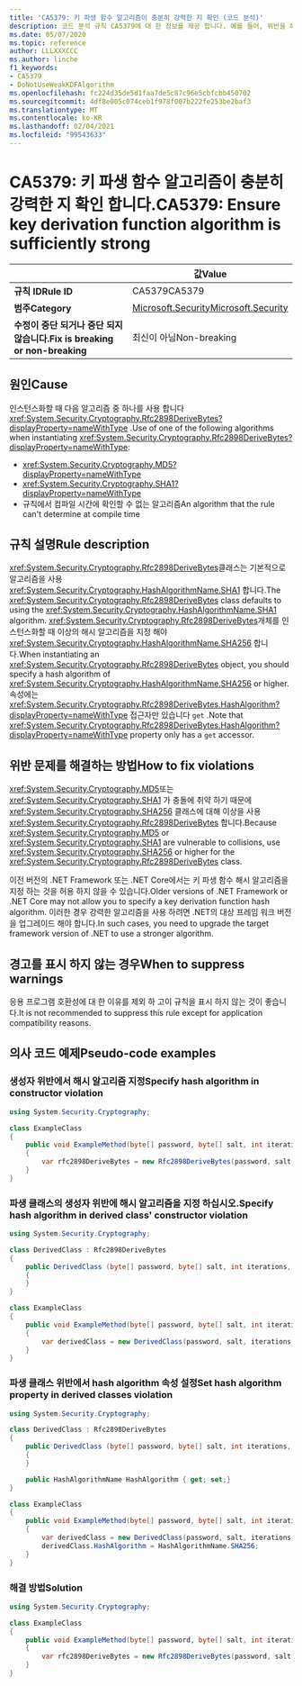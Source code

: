 ```yaml
---
title: 'CA5379: 키 파생 함수 알고리즘이 충분히 강력한 지 확인 (코드 분석)'
description: 코드 분석 규칙 CA5379에 대 한 정보를 제공 합니다. 예를 들어, 위반을 해결 하는 방법, 위반 하는 경우를 포함 합니다.
ms.date: 05/07/2020
ms.topic: reference
author: LLLXXXCCC
ms.author: linche
f1_keywords:
- CA5379
- DoNotUseWeakKDFAlgorithm
ms.openlocfilehash: fc224d35de5d1faa7de5c87c96e5cbfcbb450702
ms.sourcegitcommit: 4df8e005c074ceb1f978f007b222fe253be2baf3
ms.translationtype: MT
ms.contentlocale: ko-KR
ms.lasthandoff: 02/04/2021
ms.locfileid: "99543633"
---
```

# <a name="ca5379-ensure-key-derivation-function-algorithm-is-sufficiently-strong"></a><span data-ttu-id="f7213-103">CA5379: 키 파생 함수 알고리즘이 충분히 강력한 지 확인 합니다.</span><span class="sxs-lookup"><span data-stu-id="f7213-103">CA5379: Ensure key derivation function algorithm is sufficiently strong</span></span>

| | <span data-ttu-id="f7213-104">값</span><span class="sxs-lookup"><span data-stu-id="f7213-104">Value</span></span> |
|-|-|
| <span data-ttu-id="f7213-105">**규칙 ID**</span><span class="sxs-lookup"><span data-stu-id="f7213-105">**Rule ID**</span></span> |<span data-ttu-id="f7213-106">CA5379</span><span class="sxs-lookup"><span data-stu-id="f7213-106">CA5379</span></span>|
| <span data-ttu-id="f7213-107">**범주**</span><span class="sxs-lookup"><span data-stu-id="f7213-107">**Category**</span></span> |[<span data-ttu-id="f7213-108">Microsoft.Security</span><span class="sxs-lookup"><span data-stu-id="f7213-108">Microsoft.Security</span></span>](security-warnings.md)|
| <span data-ttu-id="f7213-109">**수정이 중단 되거나 중단 되지 않습니다.**</span><span class="sxs-lookup"><span data-stu-id="f7213-109">**Fix is breaking or non-breaking**</span></span> |<span data-ttu-id="f7213-110">최신이 아님</span><span class="sxs-lookup"><span data-stu-id="f7213-110">Non-breaking</span></span>|

## <a name="cause"></a><span data-ttu-id="f7213-111">원인</span><span class="sxs-lookup"><span data-stu-id="f7213-111">Cause</span></span>

<span data-ttu-id="f7213-112">인스턴스화할 때 다음 알고리즘 중 하나를 사용 합니다 <xref:System.Security.Cryptography.Rfc2898DeriveBytes?displayProperty=nameWithType> .</span><span class="sxs-lookup"><span data-stu-id="f7213-112">Use of one of the following algorithms when instantiating <xref:System.Security.Cryptography.Rfc2898DeriveBytes?displayProperty=nameWithType>:</span></span>

- <xref:System.Security.Cryptography.MD5?displayProperty=nameWithType>
- <xref:System.Security.Cryptography.SHA1?displayProperty=nameWithType>
- <span data-ttu-id="f7213-113">규칙에서 컴파일 시간에 확인할 수 없는 알고리즘</span><span class="sxs-lookup"><span data-stu-id="f7213-113">An algorithm that the rule can't determine at compile time</span></span>

## <a name="rule-description"></a><span data-ttu-id="f7213-114">규칙 설명</span><span class="sxs-lookup"><span data-stu-id="f7213-114">Rule description</span></span>

<span data-ttu-id="f7213-115"><xref:System.Security.Cryptography.Rfc2898DeriveBytes>클래스는 기본적으로 알고리즘을 사용 <xref:System.Security.Cryptography.HashAlgorithmName.SHA1> 합니다.</span><span class="sxs-lookup"><span data-stu-id="f7213-115">The <xref:System.Security.Cryptography.Rfc2898DeriveBytes> class defaults to using the <xref:System.Security.Cryptography.HashAlgorithmName.SHA1> algorithm.</span></span> <span data-ttu-id="f7213-116"><xref:System.Security.Cryptography.Rfc2898DeriveBytes>개체를 인스턴스화할 때 이상의 해시 알고리즘을 지정 해야 <xref:System.Security.Cryptography.HashAlgorithmName.SHA256> 합니다.</span><span class="sxs-lookup"><span data-stu-id="f7213-116">When instantiating an <xref:System.Security.Cryptography.Rfc2898DeriveBytes> object, you should specify a hash algorithm of <xref:System.Security.Cryptography.HashAlgorithmName.SHA256> or higher.</span></span> <span data-ttu-id="f7213-117">속성에는 <xref:System.Security.Cryptography.Rfc2898DeriveBytes.HashAlgorithm?displayProperty=nameWithType> 접근자만 있습니다 `get` .</span><span class="sxs-lookup"><span data-stu-id="f7213-117">Note that <xref:System.Security.Cryptography.Rfc2898DeriveBytes.HashAlgorithm?displayProperty=nameWithType> property only has a `get` accessor.</span></span>

## <a name="how-to-fix-violations"></a><span data-ttu-id="f7213-118">위반 문제를 해결하는 방법</span><span class="sxs-lookup"><span data-stu-id="f7213-118">How to fix violations</span></span>

<span data-ttu-id="f7213-119"><xref:System.Security.Cryptography.MD5>또는 <xref:System.Security.Cryptography.SHA1> 가 충돌에 취약 하기 때문에 <xref:System.Security.Cryptography.SHA256> 클래스에 대해 이상을 사용 <xref:System.Security.Cryptography.Rfc2898DeriveBytes> 합니다.</span><span class="sxs-lookup"><span data-stu-id="f7213-119">Because <xref:System.Security.Cryptography.MD5> or <xref:System.Security.Cryptography.SHA1> are vulnerable to collisions, use <xref:System.Security.Cryptography.SHA256> or higher for the <xref:System.Security.Cryptography.Rfc2898DeriveBytes> class.</span></span>

<span data-ttu-id="f7213-120">이전 버전의 .NET Framework 또는 .NET Core에서는 키 파생 함수 해시 알고리즘을 지정 하는 것을 허용 하지 않을 수 있습니다.</span><span class="sxs-lookup"><span data-stu-id="f7213-120">Older versions of .NET Framework or .NET Core may not allow you to specify a key derivation function hash algorithm.</span></span> <span data-ttu-id="f7213-121">이러한 경우 강력한 알고리즘을 사용 하려면 .NET의 대상 프레임 워크 버전을 업그레이드 해야 합니다.</span><span class="sxs-lookup"><span data-stu-id="f7213-121">In such cases, you need to upgrade the target framework version of .NET to use a stronger algorithm.</span></span>

## <a name="when-to-suppress-warnings"></a><span data-ttu-id="f7213-122">경고를 표시 하지 않는 경우</span><span class="sxs-lookup"><span data-stu-id="f7213-122">When to suppress warnings</span></span>

<span data-ttu-id="f7213-123">응용 프로그램 호환성에 대 한 이유를 제외 하 고이 규칙을 표시 하지 않는 것이 좋습니다.</span><span class="sxs-lookup"><span data-stu-id="f7213-123">It is not recommended to suppress this rule except for application compatibility reasons.</span></span>

## <a name="pseudo-code-examples"></a><span data-ttu-id="f7213-124">의사 코드 예제</span><span class="sxs-lookup"><span data-stu-id="f7213-124">Pseudo-code examples</span></span>

### <a name="specify-hash-algorithm-in-constructor-violation"></a><span data-ttu-id="f7213-125">생성자 위반에서 해시 알고리즘 지정</span><span class="sxs-lookup"><span data-stu-id="f7213-125">Specify hash algorithm in constructor violation</span></span>

```csharp
using System.Security.Cryptography;

class ExampleClass
{
    public void ExampleMethod(byte[] password, byte[] salt, int iterations, HashAlgorithmName hashAlgorithm)
    {
        var rfc2898DeriveBytes = new Rfc2898DeriveBytes(password, salt, iterations, HashAlgorithmName.MD5);
    }
}
```

### <a name="specify-hash-algorithm-in-derived-class-constructor-violation"></a><span data-ttu-id="f7213-126">파생 클래스의 생성자 위반에 해시 알고리즘을 지정 하십시오.</span><span class="sxs-lookup"><span data-stu-id="f7213-126">Specify hash algorithm in derived class' constructor violation</span></span>

```csharp
using System.Security.Cryptography;

class DerivedClass : Rfc2898DeriveBytes
{
    public DerivedClass (byte[] password, byte[] salt, int iterations, HashAlgorithmName hashAlgorithm) : base(password, salt, iterations, hashAlgorithm)
    {
    }
}

class ExampleClass
{
    public void ExampleMethod(byte[] password, byte[] salt, int iterations, HashAlgorithmName hashAlgorithm)
    {
        var derivedClass = new DerivedClass(password, salt, iterations, HashAlgorithmName.MD5);
    }
}
```

### <a name="set-hash-algorithm-property-in-derived-classes-violation"></a><span data-ttu-id="f7213-127">파생 클래스 위반에서 hash algorithm 속성 설정</span><span class="sxs-lookup"><span data-stu-id="f7213-127">Set hash algorithm property in derived classes violation</span></span>

```csharp
using System.Security.Cryptography;

class DerivedClass : Rfc2898DeriveBytes
{
    public DerivedClass (byte[] password, byte[] salt, int iterations, HashAlgorithmName hashAlgorithm) : base(password, salt, iterations, hashAlgorithm)
    {
    }

    public HashAlgorithmName HashAlgorithm { get; set;}
}

class ExampleClass
{
    public void ExampleMethod(byte[] password, byte[] salt, int iterations, HashAlgorithmName hashAlgorithm)
    {
        var derivedClass = new DerivedClass(password, salt, iterations, HashAlgorithmName.MD5);
        derivedClass.HashAlgorithm = HashAlgorithmName.SHA256;
    }
}
```

### <a name="solution"></a><span data-ttu-id="f7213-128">해결 방법</span><span class="sxs-lookup"><span data-stu-id="f7213-128">Solution</span></span>

```csharp
using System.Security.Cryptography;

class ExampleClass
{
    public void ExampleMethod(byte[] password, byte[] salt, int iterations, HashAlgorithmName hashAlgorithm)
    {
        var rfc2898DeriveBytes = new Rfc2898DeriveBytes(password, salt, iterations, HashAlgorithmName.SHA256);
    }
}
```
